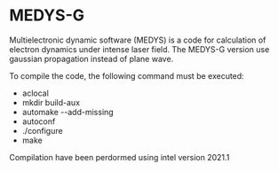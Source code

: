 # MEDYS-G
Multielectronic dynamic software (MEDYS) is a code for calculation of electron dynamics under intense laser field. The MEDYS-G version use gaussian propagation instead of plane wave. 

To compile the code, the following command must be executed:

- aclocal 
- mkdir build-aux
- automake --add-missing
- autoconf
- ./configure
- make

Compilation have been perdormed using intel version 2021.1 
